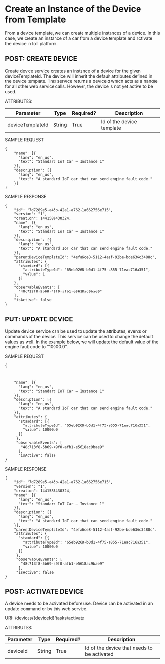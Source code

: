 # Create an Instance of the Device from Template
From a device template, we can create multiple instances of a device. In this case, we create an instance of a car from a device template and activate the device in IoT platform.

## POST: CREATE DEVICE
Create device service creates an instance of a device for the given deviceTemplateId. The device will inherit the default attributes defined in the device template. This service returns a deviceId which acts as a handle for all other web service calls. However, the device is not yet active to be used.

ATTRIBUTES:

| Parameter | Type | Required? | Description |
| -- | -- | -- | -- |
| deviceTemplateId | String | True | Id of the device template |

SAMPLE REQUEST
```
{
    "name": [{
      "lang": "en_us", 
      "text": "Standard IoT Car – Instance 1"
    }],
    "description": [{ 
      "lang": "en_us", 
      "text": "A standard IoT car that can send engine fault code."
    }]
}
```
SAMPLE RESPONSE
```
{
    "id": "7d7289e5-a45b-42a1-a762-1a662756e715",
    "version": "1",
    "creation": 1441588430324,
    "name": [{
      "lang": "en_us", 
      "text": "Standard IoT Car – Instance 1"
    }],
    "description": [{ 
      "lang": "en_us", 
      "text": "A standard IoT car that can send engine fault code."
    }],
    "parentDeviceTemplateId": "4efa6ce8-5112-4aaf-92be-bde636c3488c",
    "attributes": {
      "standard": [{
        "attributeTypeId": "65eb9268-b0d1-4f75-a855-71eac716a351",
        "value": 1
      }]
    },
    "observableEvents": [
      "48c713f8-5b69-49f0-afb1-e5618ac9bae9"
    ],
    "isActive": false
}
```
## PUT: UPDATE DEVICE
Update device service can be used to update the attributes, events or commands of the device. This service can be used to change the default values as well. In the example below, we will update the default value of the engine fault code to “10000.0”.

SAMPLE REQUEST
```
{



    "name": [{
      "lang": "en_us", 
      "text": "Standard IoT Car – Instance 1"
    }],
    "description": [{ 
      "lang": "en_us", 
      "text": "A standard IoT car that can send engine fault code."
    }],
    "attributes": {
      "standard": [{
        "attributeTypeId": "65eb9268-b0d1-4f75-a855-71eac716a351",
        "value": 10000.0
      }]
     },
     "observableEvents": [
       "48c713f8-5b69-49f0-afb1-e5618ac9bae9"
      ],
      "isActive": false
}
```
SAMPLE RESPONSE
```
{
    "id": "7d7289e5-a45b-42a1-a762-1a662756e715",
    "version": "1",
    "creation": 1441588430324,
    "name": [{
      "lang": "en_us", 
      "text": "Standard IoT Car – Instance 1"
    }],
    "description": [{ 
      "lang": "en_us", 
      "text": "A standard IoT car that can send engine fault code."
    }],
    "parentDeviceTemplateId": "4efa6ce8-5112-4aaf-92be-bde636c3488c",
    "attributes": {
      "standard": [{
        "attributeTypeId": "65eb9268-b0d1-4f75-a855-71eac716a351",
        "value": 10000.0
      }]
     },
     "observableEvents": [
       "48c713f8-5b69-49f0-afb1-e5618ac9bae9"
      ],
     "isActive": false
}
```
## POST: ACTIVATE DEVICE
A device needs to be activated before use. Device can be activated in an update command or by this web service.

URI: /devices/{deviceId}/tasks/activate

ATTRIBUTES:

| Parameter | Type | Required? | Description |
| -- | -- | -- | -- |
| deviceId | String | True | Id of the device that needs to be activated |